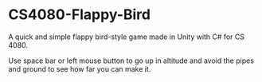 # CS4080-Flappy-Bird

A quick and simple flappy bird-style game made in Unity with C# for CS 4080.

Use space bar or left mouse button to go up in altitude and avoid the pipes and ground to see how far you can make it.